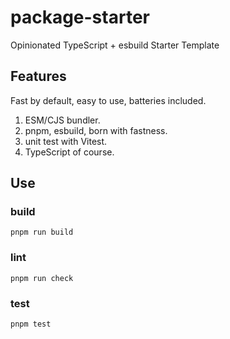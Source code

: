 # package-starter

Opinionated TypeScript + esbuild Starter Template

## Features

Fast by default, easy to use, batteries included.

1. ESM/CJS bundler.
2. pnpm, esbuild, born with fastness.
3. unit test with Vitest.
4. TypeScript of course.

## Use

### build

```shell
pnpm run build
```

### lint

```shell
pnpm run check
```

### test

```shell
pnpm test
```
